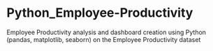 # Python_Employee-Productivity
Employee Productivity analysis and dashboard creation using Python (pandas, matplotlib, seaborn) on the Employee Productivity dataset
